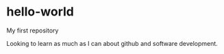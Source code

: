 # hello-world
My first repository

Looking to learn as much as I can about github and software development.

